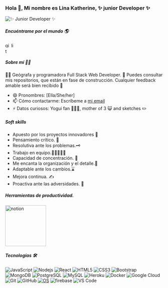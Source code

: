 ### Hola 👋, Mi nombre es Lina Katherine, ✨ junior Developer ✨ 
![✨ Junior Developer ✨](https://blush.design/api/download?shareUri=Kxta4yzv4&w=100&h=100&fm=png)                                                                          
##### Encuéntrame por el mundo 🌎
[<img src='https://cdn.jsdelivr.net/npm/simple-icons@3.0.1/icons/github.svg' alt='github' height='15'>](https://github.com/Likaro-nav)
[<img src='https://cdn.jsdelivr.net/npm/simple-icons@3.0.1/icons/linkedin.svg' alt='linkedin' height='15'>](https://www.linkedin.com/in/linaklarrearod//)  
[<img src='https://cdn.jsdelivr.net/npm/simple-icons@3.0.1/icons/twitter.svg' alt='twitter' height='15'>](https://twitter.com/LiKatRod)  

##### Sobre mí 🐱‍🏍

🐱‍💻 Geógrafa y programadora Full Stack Web Developer. 👀 Puedes consultar mis repositorios, que están en fase de construcción. Cualquier feedback amable será bien recibido 🤗

- 😄 Pronombres: [Ella/She/her]
- 📫 Cómo contactarme: Escríbeme a [mi email](linak.larrea@gmail.com)  
- ⚡ Datos curiosos: Yogui fan 🧘🏽‍♀️, mother of 3 😺 and sketches ✏️

##### Soft skills
- Apuesto por los proyectos innovadores 🔬
- Pensamiento crítico. 🔎
- Resolutiva ante los problemas.🗝
- Trabajo en equipo.👩🏿‍🤝‍🧑🏿
- Capacidad de concentración. 🏹
- Me encanta la organización y el detalle.📅
- Adaptable ante los cambios.⌛
- Mejora continua. ✍
- Proactiva ante las adversidades. 💪

##### Herramientas de productividad.
<img src="https://miro.medium.com/max/450/0*sAnt5dX9cGTI9ltl" alt="notion" height='130'/>

<!--
## Diseño
Aprendiendo a desenvolverme en 
<img src="https://img.shields.io/badge/figma%20-%23F24E1E.svg?&style=for-the-badge&logo=figma&logoColor=white" alf/> -->

##### Tecnologías 🛠
![JavaScript](https://img.shields.io/badge/-JavaScript-black?style=flat-square&logo=javascript)
![Nodejs](https://img.shields.io/badge/-Nodejs-black?style=flat-square&logo=Node.js)
![React](https://img.shields.io/badge/-React-black?style=flat-square&logo=react)
![HTML5](https://img.shields.io/badge/-HTML5-E34F26?style=flat-square&logo=html5&logoColor=white)
![CSS3](https://img.shields.io/badge/-CSS3-1572B6?style=flat-square&logo=css3)
![Bootstrap](https://img.shields.io/badge/-Bootstrap-563D7C?style=flat-square&logo=bootstrap)
![MongoDB](https://img.shields.io/badge/-MongoDB-black?style=flat-square&logo=mongodb)
![PostgreSQL](https://img.shields.io/badge/-PostgreSQL-336791?style=flat-square&logo=postgresql)
![MySQL](https://img.shields.io/badge/-MySQL-black?style=flat-square&logo=mysql)
![Heroku](https://img.shields.io/badge/-Heroku-430098?style=flat-square&logo=heroku)
![Docker](https://img.shields.io/badge/-Docker-black?style=flat-square&logo=docker)
![Google Cloud](https://img.shields.io/badge/Google%20Cloud-black?style=flat-square&logo=google-cloud)
![Git](https://img.shields.io/badge/-Git-black?style=flat-square&logo=git)
![GitHub](https://img.shields.io/badge/-GitHub-181717?style=flat-square&logo=github)
[![OS](https://img.shields.io/badge/OS-Linux-informational?style=flat-square&logo=linux&logoColor=white)](https://en.wikipedia.org/wiki/Linux)
![firebase](https://img.shields.io/badge/_-firebase-292e33?style=flat-square&logo=firebase&logoColor=fff)
![VS Code](https://img.shields.io/badge/-VSCode-%23007ACC?style=flat-square&logo=visual-studio-code) 



<!--
![Top Langs](https://github-readme-stats.vercel.app/api/top-langs/?username=Likaro-nav&hide=TeX&layout=compact)
**Likaro-nav/Likaro-nav** is a ✨ _special_ ✨ repository because its `README.md` (this file) appears on your GitHub profile.

Here are some ideas to get you started:

- 🔭 I’m currently working on ...
- 🌱 I’m currently learning ...
- 👯 I’m looking to collaborate on ...
- 🤔 I’m looking for help with ...
- 💬 Ask me about ...
- 📫 How to reach me: ...
- 😄 Pronouns: ...
- ⚡ Fun fact: ...
-->

